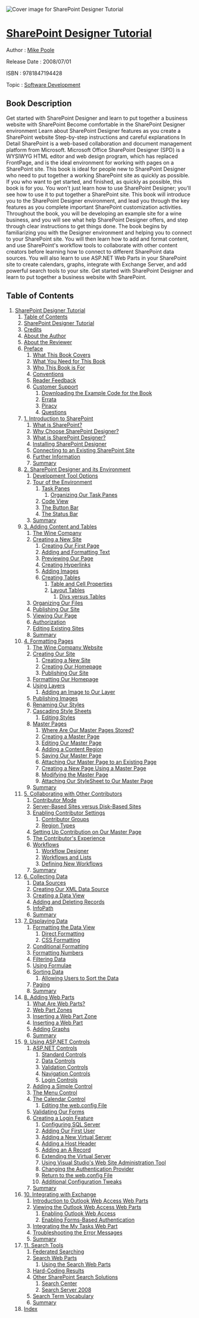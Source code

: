 ![Cover image for SharePoint Designer Tutorial](https://imgdetail.ebookreading.net/cover/cover/software_development/EB9781847194428.jpg)

[SharePoint Designer Tutorial](https://ebookreading.net/view/book/SharePoint+Designer+Tutorial-EB9781847194428_1.html "SharePoint Designer Tutorial")
====================================================================================================================

Author : [Mike Poole](https://ebookreading.net/search/author/Mike+Poole)

Release Date : 2008/07/01

ISBN : 9781847194428

Topic : [Software Development](https://ebookreading.net/search/category/software-development)

Book Description
-----------------

Get started with SharePoint Designer and learn to put together a business website with SharePoint
Become comfortable in the SharePoint Designer environment 
Learn about SharePoint Designer features as you create a SharePoint website
Step-by-step instructions and careful explanations
In Detail
SharePoint is a web-based collaboration and document management platform from Microsoft. Microsoft Office SharePoint Designer (SPD) is a WYSIWYG HTML editor and web design program, which has replaced FrontPage, and is the ideal environment for working with pages on a SharePoint site.
This book is ideal for people new to SharePoint Designer who need to put together a working SharePoint site as quickly as possible. If you who want to get started, and finished, as quickly as possible, this book is for you. You won't just learn how to use SharePoint Designer; you'll see how to use it to put together a SharePoint site.
This book will introduce you to the SharePoint Designer environment, and lead you through the key features as you complete important SharePoint customization activities. Throughout the book, you will be developing an example site for a wine business, and you will see what help SharePoint Designer offers, and step through clear instructions to get things done.
The book begins by familiarizing you with the Designer environment and helping you to connect to your SharePoint site. You will then learn how to add and format content, and use SharePoint's workflow tools to collaborate with other content creators before learning how to connect to different SharePoint data sources.
You will also learn to use ASP.NET Web Parts in your SharePoint site to create calendars, graphs, integrate with Exchange Server, and add powerful search tools to your site.
Get started with SharePoint Designer and learn to put together a business website with SharePoint.
              
Table of Contents
-----------------

1. [SharePoint Designer Tutorial](https://ebookreading.net/view/book/SharePoint+Designer+Tutorial-EB9781847194428_3.html)
    1. [Table of Contents](https://ebookreading.net/view/book/SharePoint+Designer+Tutorial-EB9781847194428_2.html)
    1. [SharePoint Designer Tutorial](https://ebookreading.net/view/book/SharePoint+Designer+Tutorial-EB9781847194428_4.html)
    1. [Credits](https://ebookreading.net/view/book/SharePoint+Designer+Tutorial-EB9781847194428_5.html)
    1. [About the Author](https://ebookreading.net/view/book/SharePoint+Designer+Tutorial-EB9781847194428_6.html)
    1. [About the Reviewer](https://ebookreading.net/view/book/SharePoint+Designer+Tutorial-EB9781847194428_7.html)
    1. [Preface](https://ebookreading.net/view/book/SharePoint+Designer+Tutorial-EB9781847194428_8.html)
        1. [What This Book Covers](https://ebookreading.net/view/book/SharePoint+Designer+Tutorial-EB9781847194428_8.html#ch00lvl1sec01)
        1. [What You Need for This Book](https://ebookreading.net/view/book/SharePoint+Designer+Tutorial-EB9781847194428_9.html)
        1. [Who This Book is For](https://ebookreading.net/view/book/SharePoint+Designer+Tutorial-EB9781847194428_10.html)
        1. [Conventions](https://ebookreading.net/view/book/SharePoint+Designer+Tutorial-EB9781847194428_11.html)
        1. [Reader Feedback](https://ebookreading.net/view/book/SharePoint+Designer+Tutorial-EB9781847194428_12.html)
        1. [Customer Support](https://ebookreading.net/view/book/SharePoint+Designer+Tutorial-EB9781847194428_13.html)
            1. [Downloading the Example Code for the Book](https://ebookreading.net/view/book/SharePoint+Designer+Tutorial-EB9781847194428_13.html#ch00lvl2sec01)
            1. [Errata](https://ebookreading.net/view/book/SharePoint+Designer+Tutorial-EB9781847194428_13.html#ch00lvl2sec02)
            1. [Piracy](https://ebookreading.net/view/book/SharePoint+Designer+Tutorial-EB9781847194428_13.html#ch00lvl2sec03)
            1. [Questions](https://ebookreading.net/view/book/SharePoint+Designer+Tutorial-EB9781847194428_13.html#ch00lvl2sec04)
    1. [1. Introduction to SharePoint](https://ebookreading.net/view/book/SharePoint+Designer+Tutorial-EB9781847194428_14.html)
        1. [What is SharePoint?](https://ebookreading.net/view/book/SharePoint+Designer+Tutorial-EB9781847194428_14.html#ch01lvl1sec01)
        1. [Why Choose SharePoint Designer?](https://ebookreading.net/view/book/SharePoint+Designer+Tutorial-EB9781847194428_15.html)
        1. [What is SharePoint Designer?](https://ebookreading.net/view/book/SharePoint+Designer+Tutorial-EB9781847194428_16.html)
        1. [Installing SharePoint Designer](https://ebookreading.net/view/book/SharePoint+Designer+Tutorial-EB9781847194428_17.html)
        1. [Connecting to an Existing SharePoint Site](https://ebookreading.net/view/book/SharePoint+Designer+Tutorial-EB9781847194428_18.html)
        1. [Further Information](https://ebookreading.net/view/book/SharePoint+Designer+Tutorial-EB9781847194428_19.html)
        1. [Summary](https://ebookreading.net/view/book/SharePoint+Designer+Tutorial-EB9781847194428_20.html)
    1. [2. SharePoint Designer and its Environment](https://ebookreading.net/view/book/SharePoint+Designer+Tutorial-EB9781847194428_21.html)
        1. [Development Tool Options](https://ebookreading.net/view/book/SharePoint+Designer+Tutorial-EB9781847194428_21.html#ch02lvl1sec01)
        1. [Tour of the Environment](https://ebookreading.net/view/book/SharePoint+Designer+Tutorial-EB9781847194428_22.html)
            1. [Task Panes](https://ebookreading.net/view/book/SharePoint+Designer+Tutorial-EB9781847194428_22.html#ch02lvl2sec01)
                1. [Organizing Our Task Panes](https://ebookreading.net/view/book/SharePoint+Designer+Tutorial-EB9781847194428_22.html#ch02lvl3sec01)
            1. [Code View](https://ebookreading.net/view/book/SharePoint+Designer+Tutorial-EB9781847194428_22.html#ch02lvl2sec02)
            1. [The Button Bar](https://ebookreading.net/view/book/SharePoint+Designer+Tutorial-EB9781847194428_22.html#ch02lvl2sec03)
            1. [The Status Bar](https://ebookreading.net/view/book/SharePoint+Designer+Tutorial-EB9781847194428_22.html#ch02lvl2sec04)
        1. [Summary](https://ebookreading.net/view/book/SharePoint+Designer+Tutorial-EB9781847194428_23.html)
    1. [3. Adding Content and Tables](https://ebookreading.net/view/book/SharePoint+Designer+Tutorial-EB9781847194428_24.html)
        1. [The Wine Company](https://ebookreading.net/view/book/SharePoint+Designer+Tutorial-EB9781847194428_24.html#ch03lvl1sec01)
        1. [Creating a New Site](https://ebookreading.net/view/book/SharePoint+Designer+Tutorial-EB9781847194428_25.html)
            1. [Creating Our First Page](https://ebookreading.net/view/book/SharePoint+Designer+Tutorial-EB9781847194428_25.html#ch03lvl2sec01)
            1. [Adding and Formatting Text](https://ebookreading.net/view/book/SharePoint+Designer+Tutorial-EB9781847194428_25.html#ch03lvl2sec02)
            1. [Previewing Our Page](https://ebookreading.net/view/book/SharePoint+Designer+Tutorial-EB9781847194428_25.html#ch03lvl2sec03)
            1. [Creating Hyperlinks](https://ebookreading.net/view/book/SharePoint+Designer+Tutorial-EB9781847194428_25.html#ch03lvl2sec04)
            1. [Adding Images](https://ebookreading.net/view/book/SharePoint+Designer+Tutorial-EB9781847194428_25.html#ch03lvl2sec05)
            1. [Creating Tables](https://ebookreading.net/view/book/SharePoint+Designer+Tutorial-EB9781847194428_25.html#ch03lvl2sec06)
                1. [Table and Cell Properties](https://ebookreading.net/view/book/SharePoint+Designer+Tutorial-EB9781847194428_25.html#ch03lvl3sec01)
                1. [Layout Tables](https://ebookreading.net/view/book/SharePoint+Designer+Tutorial-EB9781847194428_25.html#ch03lvl3sec02)
                    1. [Divs versus Tables](https://ebookreading.net/view/book/SharePoint+Designer+Tutorial-EB9781847194428_25.html#ch03lvl4sec01)
        1. [Organizing Our Files](https://ebookreading.net/view/book/SharePoint+Designer+Tutorial-EB9781847194428_26.html)
        1. [Publishing Our Site](https://ebookreading.net/view/book/SharePoint+Designer+Tutorial-EB9781847194428_27.html)
        1. [Viewing Our Page](https://ebookreading.net/view/book/SharePoint+Designer+Tutorial-EB9781847194428_28.html)
        1. [Authorization](https://ebookreading.net/view/book/SharePoint+Designer+Tutorial-EB9781847194428_29.html)
        1. [Editing Existing Sites](https://ebookreading.net/view/book/SharePoint+Designer+Tutorial-EB9781847194428_30.html)
        1. [Summary](https://ebookreading.net/view/book/SharePoint+Designer+Tutorial-EB9781847194428_31.html)
    1. [4. Formatting Pages](https://ebookreading.net/view/book/SharePoint+Designer+Tutorial-EB9781847194428_32.html)
        1. [The Wine Company Website](https://ebookreading.net/view/book/SharePoint+Designer+Tutorial-EB9781847194428_32.html#ch04lvl1sec01)
        1. [Creating Our Site](https://ebookreading.net/view/book/SharePoint+Designer+Tutorial-EB9781847194428_33.html)
            1. [Creating a New Site](https://ebookreading.net/view/book/SharePoint+Designer+Tutorial-EB9781847194428_33.html#ch04lvl2sec01)
            1. [Creating Our Homepage](https://ebookreading.net/view/book/SharePoint+Designer+Tutorial-EB9781847194428_33.html#ch04lvl2sec02)
            1. [Publishing Our Site](https://ebookreading.net/view/book/SharePoint+Designer+Tutorial-EB9781847194428_33.html#ch04lvl2sec03)
        1. [Formatting Our Homepage](https://ebookreading.net/view/book/SharePoint+Designer+Tutorial-EB9781847194428_34.html)
        1. [Using Layers](https://ebookreading.net/view/book/SharePoint+Designer+Tutorial-EB9781847194428_35.html)
            1. [Adding an Image to Our Layer](https://ebookreading.net/view/book/SharePoint+Designer+Tutorial-EB9781847194428_35.html#ch04lvl2sec04)
        1. [Publishing Images](https://ebookreading.net/view/book/SharePoint+Designer+Tutorial-EB9781847194428_36.html)
        1. [Renaming Our Styles](https://ebookreading.net/view/book/SharePoint+Designer+Tutorial-EB9781847194428_37.html)
        1. [Cascading Style Sheets](https://ebookreading.net/view/book/SharePoint+Designer+Tutorial-EB9781847194428_38.html)
            1. [Editing Styles](https://ebookreading.net/view/book/SharePoint+Designer+Tutorial-EB9781847194428_38.html#ch04lvl2sec05)
        1. [Master Pages](https://ebookreading.net/view/book/SharePoint+Designer+Tutorial-EB9781847194428_39.html)
            1. [Where Are Our Master Pages Stored?](https://ebookreading.net/view/book/SharePoint+Designer+Tutorial-EB9781847194428_39.html#ch04lvl2sec06)
            1. [Creating a Master Page](https://ebookreading.net/view/book/SharePoint+Designer+Tutorial-EB9781847194428_39.html#ch04lvl2sec07)
            1. [Editing Our Master Page](https://ebookreading.net/view/book/SharePoint+Designer+Tutorial-EB9781847194428_39.html#ch04lvl2sec08)
            1. [Adding a Content Region](https://ebookreading.net/view/book/SharePoint+Designer+Tutorial-EB9781847194428_39.html#ch04lvl2sec09)
            1. [Saving Our Master Page](https://ebookreading.net/view/book/SharePoint+Designer+Tutorial-EB9781847194428_39.html#ch04lvl2sec10)
            1. [Attaching Our Master Page to an Existing Page](https://ebookreading.net/view/book/SharePoint+Designer+Tutorial-EB9781847194428_39.html#ch04lvl2sec11)
            1. [Creating a New Page Using a Master Page](https://ebookreading.net/view/book/SharePoint+Designer+Tutorial-EB9781847194428_39.html#ch04lvl2sec12)
            1. [Modifying the Master Page](https://ebookreading.net/view/book/SharePoint+Designer+Tutorial-EB9781847194428_39.html#ch04lvl2sec13)
            1. [Attaching Our StyleSheet to Our Master Page](https://ebookreading.net/view/book/SharePoint+Designer+Tutorial-EB9781847194428_39.html#ch04lvl2sec14)
        1. [Summary](https://ebookreading.net/view/book/SharePoint+Designer+Tutorial-EB9781847194428_40.html)
    1. [5. Collaborating with Other Contributors](https://ebookreading.net/view/book/SharePoint+Designer+Tutorial-EB9781847194428_41.html)
        1. [Contributor Mode](https://ebookreading.net/view/book/SharePoint+Designer+Tutorial-EB9781847194428_41.html#ch05lvl1sec01)
        1. [Server-Based Sites versus Disk-Based Sites](https://ebookreading.net/view/book/SharePoint+Designer+Tutorial-EB9781847194428_42.html)
        1. [Enabling Contributor Settings](https://ebookreading.net/view/book/SharePoint+Designer+Tutorial-EB9781847194428_43.html)
            1. [Contributor Groups](https://ebookreading.net/view/book/SharePoint+Designer+Tutorial-EB9781847194428_43.html#ch05lvl2sec01)
            1. [Region Types](https://ebookreading.net/view/book/SharePoint+Designer+Tutorial-EB9781847194428_43.html#ch05lvl2sec02)
        1. [Setting Up Contribution on Our Master Page](https://ebookreading.net/view/book/SharePoint+Designer+Tutorial-EB9781847194428_44.html)
        1. [The Contributor&#39;s Experience](https://ebookreading.net/view/book/SharePoint+Designer+Tutorial-EB9781847194428_45.html)
        1. [Workflows](https://ebookreading.net/view/book/SharePoint+Designer+Tutorial-EB9781847194428_46.html)
            1. [Workflow Designer](https://ebookreading.net/view/book/SharePoint+Designer+Tutorial-EB9781847194428_46.html#ch05lvl2sec03)
            1. [Workflows and Lists](https://ebookreading.net/view/book/SharePoint+Designer+Tutorial-EB9781847194428_46.html#ch05lvl2sec04)
            1. [Defining New Workflows](https://ebookreading.net/view/book/SharePoint+Designer+Tutorial-EB9781847194428_46.html#ch05lvl2sec05)
        1. [Summary](https://ebookreading.net/view/book/SharePoint+Designer+Tutorial-EB9781847194428_47.html)
    1. [6. Collecting Data](https://ebookreading.net/view/book/SharePoint+Designer+Tutorial-EB9781847194428_48.html)
        1. [Data Sources](https://ebookreading.net/view/book/SharePoint+Designer+Tutorial-EB9781847194428_48.html#ch06lvl1sec01)
        1. [Creating Our XML Data Source](https://ebookreading.net/view/book/SharePoint+Designer+Tutorial-EB9781847194428_49.html)
        1. [Creating a Data View](https://ebookreading.net/view/book/SharePoint+Designer+Tutorial-EB9781847194428_50.html)
        1. [Adding and Deleting Records](https://ebookreading.net/view/book/SharePoint+Designer+Tutorial-EB9781847194428_51.html)
        1. [InfoPath](https://ebookreading.net/view/book/SharePoint+Designer+Tutorial-EB9781847194428_52.html)
        1. [Summary](https://ebookreading.net/view/book/SharePoint+Designer+Tutorial-EB9781847194428_53.html)
    1. [7. Displaying Data](https://ebookreading.net/view/book/SharePoint+Designer+Tutorial-EB9781847194428_54.html)
        1. [Formatting the Data View](https://ebookreading.net/view/book/SharePoint+Designer+Tutorial-EB9781847194428_54.html#ch07lvl1sec01)
            1. [Direct Formatting](https://ebookreading.net/view/book/SharePoint+Designer+Tutorial-EB9781847194428_54.html#ch07lvl2sec01)
            1. [CSS Formatting](https://ebookreading.net/view/book/SharePoint+Designer+Tutorial-EB9781847194428_54.html#ch07lvl2sec02)
        1. [Conditional Formatting](https://ebookreading.net/view/book/SharePoint+Designer+Tutorial-EB9781847194428_55.html)
        1. [Formatting Numbers](https://ebookreading.net/view/book/SharePoint+Designer+Tutorial-EB9781847194428_56.html)
        1. [Filtering Data](https://ebookreading.net/view/book/SharePoint+Designer+Tutorial-EB9781847194428_57.html)
        1. [Using Formulae](https://ebookreading.net/view/book/SharePoint+Designer+Tutorial-EB9781847194428_58.html)
        1. [Sorting Data](https://ebookreading.net/view/book/SharePoint+Designer+Tutorial-EB9781847194428_59.html)
            1. [Allowing Users to Sort the Data](https://ebookreading.net/view/book/SharePoint+Designer+Tutorial-EB9781847194428_59.html#ch07lvl2sec03)
        1. [Paging](https://ebookreading.net/view/book/SharePoint+Designer+Tutorial-EB9781847194428_60.html)
        1. [Summary](https://ebookreading.net/view/book/SharePoint+Designer+Tutorial-EB9781847194428_61.html)
    1. [8. Adding Web Parts](https://ebookreading.net/view/book/SharePoint+Designer+Tutorial-EB9781847194428_62.html)
        1. [What Are Web Parts?](https://ebookreading.net/view/book/SharePoint+Designer+Tutorial-EB9781847194428_62.html#ch08lvl1sec01)
        1. [Web Part Zones](https://ebookreading.net/view/book/SharePoint+Designer+Tutorial-EB9781847194428_63.html)
        1. [Inserting a Web Part Zone](https://ebookreading.net/view/book/SharePoint+Designer+Tutorial-EB9781847194428_64.html)
        1. [Inserting a Web Part](https://ebookreading.net/view/book/SharePoint+Designer+Tutorial-EB9781847194428_65.html)
        1. [Adding Graphs](https://ebookreading.net/view/book/SharePoint+Designer+Tutorial-EB9781847194428_66.html)
        1. [Summary](https://ebookreading.net/view/book/SharePoint+Designer+Tutorial-EB9781847194428_67.html)
    1. [9. Using ASP.NET Controls](https://ebookreading.net/view/book/SharePoint+Designer+Tutorial-EB9781847194428_68.html)
        1. [ASP.NET Controls](https://ebookreading.net/view/book/SharePoint+Designer+Tutorial-EB9781847194428_68.html#ch09lvl1sec01)
            1. [Standard Controls](https://ebookreading.net/view/book/SharePoint+Designer+Tutorial-EB9781847194428_68.html#ch09lvl2sec01)
            1. [Data Controls](https://ebookreading.net/view/book/SharePoint+Designer+Tutorial-EB9781847194428_68.html#ch09lvl2sec02)
            1. [Validation Controls](https://ebookreading.net/view/book/SharePoint+Designer+Tutorial-EB9781847194428_68.html#ch09lvl2sec03)
            1. [Navigation Controls](https://ebookreading.net/view/book/SharePoint+Designer+Tutorial-EB9781847194428_68.html#ch09lvl2sec04)
            1. [Login Controls](https://ebookreading.net/view/book/SharePoint+Designer+Tutorial-EB9781847194428_68.html#ch09lvl2sec05)
        1. [Adding a Simple Control](https://ebookreading.net/view/book/SharePoint+Designer+Tutorial-EB9781847194428_69.html)
        1. [The Menu Control](https://ebookreading.net/view/book/SharePoint+Designer+Tutorial-EB9781847194428_70.html)
        1. [The Calendar Control](https://ebookreading.net/view/book/SharePoint+Designer+Tutorial-EB9781847194428_71.html)
            1. [Editing the web.config File](https://ebookreading.net/view/book/SharePoint+Designer+Tutorial-EB9781847194428_71.html#ch09lvl2sec06)
        1. [Validating Our Forms](https://ebookreading.net/view/book/SharePoint+Designer+Tutorial-EB9781847194428_72.html)
        1. [Creating a Login Feature](https://ebookreading.net/view/book/SharePoint+Designer+Tutorial-EB9781847194428_73.html)
            1. [Configuring SQL Server](https://ebookreading.net/view/book/SharePoint+Designer+Tutorial-EB9781847194428_73.html#ch09lvl2sec07)
            1. [Adding Our First User](https://ebookreading.net/view/book/SharePoint+Designer+Tutorial-EB9781847194428_73.html#ch09lvl2sec08)
            1. [Adding a New Virtual Server](https://ebookreading.net/view/book/SharePoint+Designer+Tutorial-EB9781847194428_73.html#ch09lvl2sec09)
            1. [Adding a Host Header](https://ebookreading.net/view/book/SharePoint+Designer+Tutorial-EB9781847194428_73.html#ch09lvl2sec10)
            1. [Adding an A Record](https://ebookreading.net/view/book/SharePoint+Designer+Tutorial-EB9781847194428_73.html#ch09lvl2sec11)
            1. [Extending the Virtual Server](https://ebookreading.net/view/book/SharePoint+Designer+Tutorial-EB9781847194428_73.html#ch09lvl2sec12)
            1. [Using Visual Studio&#39;s Web Site Administration Tool](https://ebookreading.net/view/book/SharePoint+Designer+Tutorial-EB9781847194428_73.html#ch09lvl2sec13)
            1. [Changing the Authentication Provider](https://ebookreading.net/view/book/SharePoint+Designer+Tutorial-EB9781847194428_73.html#ch09lvl2sec14)
            1. [Return to the web.config File](https://ebookreading.net/view/book/SharePoint+Designer+Tutorial-EB9781847194428_73.html#ch09lvl2sec15)
            1. [Additional Configuration Tweaks](https://ebookreading.net/view/book/SharePoint+Designer+Tutorial-EB9781847194428_73.html#ch09lvl2sec16)
        1. [Summary](https://ebookreading.net/view/book/SharePoint+Designer+Tutorial-EB9781847194428_74.html)
    1. [10. Integrating with Exchange](https://ebookreading.net/view/book/SharePoint+Designer+Tutorial-EB9781847194428_75.html)
        1. [Introduction to Outlook Web Access Web Parts](https://ebookreading.net/view/book/SharePoint+Designer+Tutorial-EB9781847194428_75.html#ch10lvl1sec01)
        1. [Viewing the Outlook Web Access Web Parts](https://ebookreading.net/view/book/SharePoint+Designer+Tutorial-EB9781847194428_76.html)
            1. [Enabling Outlook Web Access](https://ebookreading.net/view/book/SharePoint+Designer+Tutorial-EB9781847194428_76.html#ch10lvl2sec01)
            1. [Enabling Forms-Based Authentication](https://ebookreading.net/view/book/SharePoint+Designer+Tutorial-EB9781847194428_76.html#ch10lvl2sec02)
        1. [Integrating the My Tasks Web Part](https://ebookreading.net/view/book/SharePoint+Designer+Tutorial-EB9781847194428_77.html)
        1. [Troubleshooting the Error Messages](https://ebookreading.net/view/book/SharePoint+Designer+Tutorial-EB9781847194428_78.html)
        1. [Summary](https://ebookreading.net/view/book/SharePoint+Designer+Tutorial-EB9781847194428_79.html)
    1. [11. Search Tools](https://ebookreading.net/view/book/SharePoint+Designer+Tutorial-EB9781847194428_80.html)
        1. [Federated Searching](https://ebookreading.net/view/book/SharePoint+Designer+Tutorial-EB9781847194428_80.html#ch11lvl1sec01)
        1. [Search Web Parts](https://ebookreading.net/view/book/SharePoint+Designer+Tutorial-EB9781847194428_81.html)
            1. [Using the Search Web Parts](https://ebookreading.net/view/book/SharePoint+Designer+Tutorial-EB9781847194428_81.html#ch11lvl2sec01)
        1. [Hard-Coding Results](https://ebookreading.net/view/book/SharePoint+Designer+Tutorial-EB9781847194428_82.html)
        1. [Other SharePoint Search Solutions](https://ebookreading.net/view/book/SharePoint+Designer+Tutorial-EB9781847194428_83.html)
            1. [Search Center](https://ebookreading.net/view/book/SharePoint+Designer+Tutorial-EB9781847194428_83.html#ch11lvl2sec02)
            1. [Search Server 2008](https://ebookreading.net/view/book/SharePoint+Designer+Tutorial-EB9781847194428_83.html#ch11lvl2sec03)
        1. [Search Term Vocabulary](https://ebookreading.net/view/book/SharePoint+Designer+Tutorial-EB9781847194428_84.html)
        1. [Summary](https://ebookreading.net/view/book/SharePoint+Designer+Tutorial-EB9781847194428_85.html)
    1. [Index](https://ebookreading.net/view/book/SharePoint+Designer+Tutorial-EB9781847194428_86.html)
